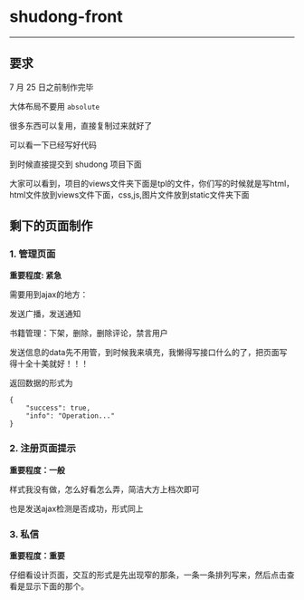 # shudong-front

---

## 要求

7 月 25 日之前制作完毕

大体布局不要用 `absolute`

很多东西可以复用，直接复制过来就好了

可以看一下已经写好代码

到时候直接提交到 shudong 项目下面

大家可以看到，项目的views文件夹下面是tpl的文件，你们写的时候就是写html，html文件放到views文件下面，css,js,图片文件放到static文件夹下面

## 剩下的页面制作

### 1. 管理页面

**重要程度: 紧急**

需要用到ajax的地方：

发送广播，发送通知

书籍管理：下架，删除，删除评论，禁言用户

发送信息的data先不用管，到时候我来填充，我懒得写接口什么的了，把页面写得十全十美就好！！！

返回数据的形式为

```
{
	"success": true,
	"info": "Operation..."
}
```

### 2. 注册页面提示

**重要程度：一般**

样式我没有做，怎么好看怎么弄，简洁大方上档次即可

也是发送ajax检测是否成功，形式同上

### 3. 私信

**重要程度：重要**

仔细看设计页面，交互的形式是先出现窄的那条，一条一条排列写来，然后点击查看是显示下面的那个。